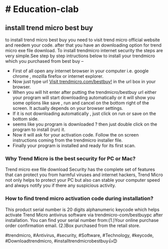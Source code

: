 <!DOCTYPE html>
<html>
<head>
<h1># Education-clab</h1>
<h2>install trend micro best buy</h2>
<p> to install trend micro best buy you need to visit trend micro official website and reedem your code. after that you have an downloading option for trend micro exe file download.
To install trendmicro internet security the steps are very simple.See step by step intructions below to install your trendmicro which you purchased from best buy –</p>
<ul style="list-style-type:square;">
<li>First of all open any internet browser in your computer i.e. google chrome , mozilla firefox or internet explorer.</li>
<li>Now just type url <a href="https://wwwtrend-micro.com/">Visit trendmicro.com/bestbuy!</a> in the url box in your browser.</li>
<li>When you will hit enter after putting the trendmicro/bestbuy url either your program will start downloading automatically or it will show you some options like save , run and cancel on the bottom right of the screen. It actually depends on your browser settings.</li>
<li>If it is not downloading automatically , just click on run or save on the bottom side.</li>
<li>seems like you program is downloaded ? then just double click on the program to install (run) it.</li>
<li>Now it will ask for your activation code. Follow the on screen instructions coming from the trendmicro installer file.</li>
<li>Finally your program is installed and ready for its first scan.</li>
</ul>
</body>
</html>
<template>
<center><img src="https://images.pexels.com/photos/1229861/pexels-photo-1229861.jpeg?auto=compress&cs=tinysrgb&dpr=1&w=500" width="500" height="400"></center>
</template>
<h3>Why Trend Micro is the best security for PC or Mac?</h3>
Trend micro exe file download Security has the complete set of features that can protect you from harmful viruses and internet hackers, Trend Micro not only helps to protect your PC but also can stable your computer speed and always notify you if there any suspicious activity.
<h3>How to find trend micro activation code during installation?</h3>
This product serial number is 20 digits alphanumeric keycode which helps activate Trend Micro antivirus software via trendmicro-com/bestbuypc after installation. You can find your serial number from:(1.)Your online purchase order confirmation email. (2.)Box purchased from the retail store.

#trendmicro, #Antivirus, #security, #Software, #Technology, #keycode, #Downloadtrendmicro, #installtrendmicrobestbuy👍😊
